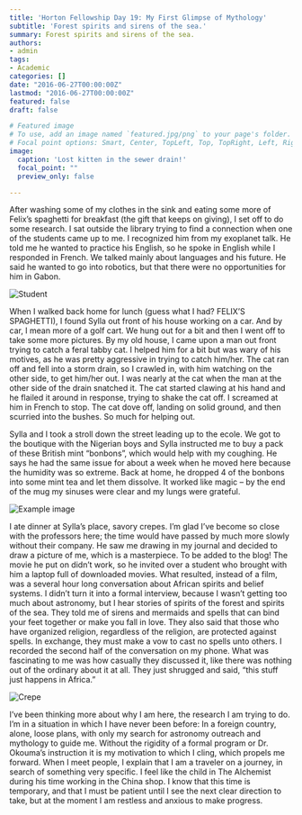 ```yaml
---
title: 'Horton Fellowship Day 19: My First Glimpse of Mythology'
subtitle: 'Forest spirits and sirens of the sea.'
summary: Forest spirits and sirens of the sea. 
authors:
- admin
tags:
- Academic
categories: []
date: "2016-06-27T00:00:00Z"
lastmod: "2016-06-27T00:00:00Z"
featured: false
draft: false

# Featured image
# To use, add an image named `featured.jpg/png` to your page's folder.
# Focal point options: Smart, Center, TopLeft, Top, TopRight, Left, Right, BottomLeft, Bottom, BottomRight
image:
  caption: 'Lost kitten in the sewer drain!'
  focal_point: ""
  preview_only: false

---
```


After washing some of my clothes in the sink and eating some more of Felix’s spaghetti for breakfast (the gift that keeps on giving), I set off to do some research. I sat outside the library trying to find a connection when one of the students came up to me. I recognized him from my exoplanet talk. He told me he wanted to practice his English, so he spoke in English while I responded in French. We talked mainly about languages and his future. He said he wanted to go into robotics, but that there were no opportunities for him in Gabon.

![Student](/img/Recovered_Jun_22_2016_613.JPG)


When I walked back home for lunch (guess what I had? FELIX’S SPAGHETTI), I found Sylla out front of his house working on a car. And by car, I mean more of a golf cart. We hung out for a bit and then I went off to take some more pictures. By my old house, I came upon a man out front trying to catch a feral tabby cat. I helped him for a bit but was wary of his motives, as he was pretty aggressive in trying to catch him/her. The cat ran off and fell into a storm drain, so I crawled in, with him watching on the other side, to get him/her out. I was nearly at the cat when the man at the other side of the drain snatched it. The cat started clawing at his hand and he flailed it around in response, trying to shake the cat off. I screamed at him in French to stop. The cat dove off, landing on solid ground, and then scurried into the bushes. So much for helping out.

Sylla and I took a stroll down the street leading up to the ecole. We got to the boutique with the Nigerian boys and Sylla instructed me to buy a pack of these British mint “bonbons”, which would help with my coughing. He says he had the same issue for about a week when he moved here because the humidity was so extreme. Back at home, he dropped 4 of the bonbons into some mint tea and let them dissolve. It worked like magic – by the end of the mug my sinuses were clear and my lungs were grateful.

![Example image](/img/Recovered_Jun_22_2016_717.JPG)

I ate dinner at Sylla’s place, savory crepes. I’m glad I’ve become so close with the professors here; the time would have passed by much more slowly without their company. He saw me drawing in my journal and decided to draw a picture of me, which is a masterpiece. To be added to the blog! The movie he put on didn’t work, so he invited over a student who brought with him a laptop full of downloaded movies.
What resulted, instead of a film, was a several hour long conversation about African spirits and belief systems. I didn’t turn it into a formal interview, because I wasn’t getting too much about astronomy, but I hear stories of spirits of the forest and spirits of the sea. They told me of sirens and mermaids and spells that can bind your feet together or make you fall in love. They also said that those who have organized religion, regardless of the religion, are protected against spells. In exchange, they must make a vow to cast no spells unto others. I recorded the second half of the conversation on my phone. What was fascinating to me was how casually they discussed it, like there was nothing out of the ordinary about it at all. They just shrugged and said, “this stuff just happens in Africa.”

![Crepe](/img/Recovered_Jun_22_2016_718.JPG)

I’ve been thinking more about why I am here, the research I am trying to do. I’m in a situation in which I have never been before: In a foreign country, alone, loose plans, with only my search for astronomy outreach and mythology to guide me. Without the rigidity of a formal program or Dr. Okouma’s instruction it is my motivation to which I cling, which propels me forward. When I meet people, I explain that I am a traveler on a journey, in search of something very specific. I feel like the child in The Alchemist during his time working in the China shop. I know that this time is temporary, and that I must be patient until I see the next clear direction to take, but at the moment I am restless and anxious to make progress. 

